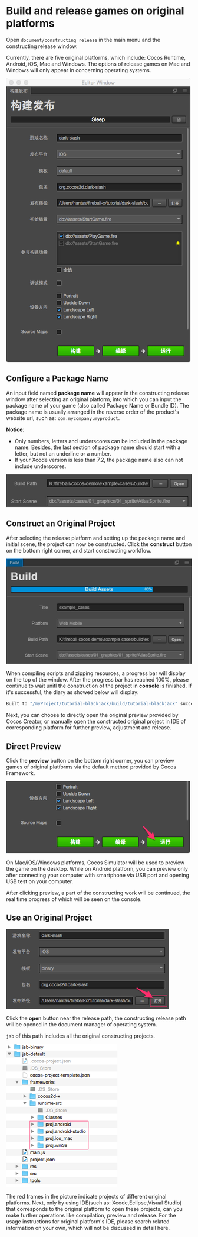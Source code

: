 # Build and release games on original platforms

Open `document/constructing release` in the main menu and the constructing release window.

Currently, there are five original platforms, which include: Cocos Runtime, Android, iOS, Mac and Windows. The options of release games on Mac and Windows will only appear in concerning operating systems.

![native platform](publish-native/native_platform.png)

## Configure a Package Name

An input field named **package name** will appear in the constructing release window after selecting an original platform, into which you can input the package name of your game (also called Package Name or Bundle ID). The package name is usually arranged in the reverse order of the product's website url, such as: `com.mycompany.myproduct`.

**Notice**:
 - Only numbers, letters and underscores can be included in the package name. Besides, the last section of package name should start with a letter, but not an underline or a number.
 - If your Xcode version is less than 7.2, the package name also can not include underscores.

![package name](publish-native/package_name.png)

## Construct an Original Project

After selecting the release platform and setting up the package name and initial scene, the project can now be constructed. Click the **construct** button on the bottom right corner, and start constructing workflow.

![build progress](publish-native/build_progress.png)

When compiling scripts and zipping resources, a progress bar will display on the top of the window. After the progress bar has reached 100%, please continue to wait unitl the construction of the project in **console** is finished. If it's successful, the diary as showed below will display:

```bash
Built to "/myProject/tutorial-blackjack/build/tutorial-blackjack" successfully
```

Next, you can choose to directly open the original preview provided by Cocos Creator, or manually open the constructed original project in IDE of corresponding platform for further preview, adjustment and release.

## Direct Preview

Click the **preview** button on the bottom right corner, you can preview games of original platforms via the default method provided by Cocos Framework.

![preview](publish-native/preview.png)

On Mac/iOS/Windows platforms, Cocos Simulator will be used to preview the game on the desktop. While on Android platform, you can  preview only after connecting your computer with smartphone via USB port and opening USB test on your computer.

After clicking preview, a part of the constructing work will be continued, the real time progress of which will be seen on the console.

## Use an Original Project

![open project](publish-native/open_project.png)

Click the **open** button near the release path, the constructing release path will be opened in the document manager of operating system.

`jsb` of this path includes all the original constructing projects.

![native projects](publish-native/native_projects.png)

The red frames in the picture indicate projects of different original platforms. Next, only by using IDE(such as: Xcode,Eclipse,Visual Studio) that corresponds to the original platform to open these projects, can you make further operations like compilation, preview and release. For the usage instructions for original platform's IDE, please search related information on your own, which will not be discussed in detail here.



